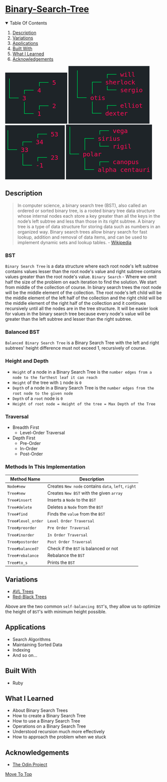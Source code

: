 
# [Binary-Search-Tree](https://www.theodinproject.com/paths/full-stack-ruby-on-rails/courses/ruby-programming/lessons/binary-search-trees)

<details open="open">
  <summary>Table Of Contents</summary>
  <ol>
    <li>
      <a href="#description">Description</a>
    </li>
    <li>
      <a href="#variations">Variations</a>
    </li>
    <li>
      <a href="#applications">Applications</a>
    </li>
    <li>
      <a href="#built-with">Built With</a>
    </li>
     <li>
      <a href="#what-i-learned">What I Learned</a>
    </li>
     <li>
      <a href="#acknowledgements">Acknowledgements</a>
    </li>
  </ol>
</details>

![Demo](./assets/demo.png)
![Demo](./assets/demo1.png)
![Demo](./assets/demo2.png)
![Demo](./assets/demo3.png)

## Description
>In computer science, a binary search tree (BST), also called an ordered or sorted binary tree, is a rooted binary tree data structure whose internal nodes each store a key greater than all the keys in the node’s left subtree and less than those in its right subtree. A binary tree is a type of data structure for storing data such as numbers in an organized way. Binary search trees allow binary search for fast lookup, addition and removal of data items, and can be used to implement dynamic sets and lookup tables. - [Wikipedia](https://en.wikipedia.org/wiki/Binary_search_tree)

### BST
`Binary Search Tree` is a data structure where each root node's left subtree contains values lesser than the root node's value and right subtree contains values greater than the root node's value. `Binary Search` - Where we omit half the size of the problem on each iteration to find the solution. We start from middle of the collection of course. In binary search trees the root node will be the middle element of the collection. The root node's left child will be the middle element of the left half of the collection and the right child will be the middle element of the right half of the collection and it continues recursively until all the nodes are in the tree structure. It will be easier look for values in the binary search tree because every node's value will be greater than the left subtree and lesser than the right subtree.

### Balanced BST
`Balanced Binary Search Tree` is a Binary Search Tree with the left and right subtrees' height difference must not exceed 1, recursively of course.

### Height and Depth
* `Height` of a node in a Binary Search Tree is the `number edges from a node to the farthest leaf it can reach`
* `Height` of the tree with `1` node is `0`
* `Depth` of a node in a Binary Search Tree is the `number edges from the root node to the given node`
* `Depth` of a `root` node is `0`
* `Height of root node = Height of the tree = Max Depth of the Tree`

### Traversal
* Breadth First
  * Level-Order Traversal
* Depth First
  * Pre-Order
  * In-Order
  * Post-Order

### Methods In This Implementation

Method Name  | Description
------------ | -------------
`Node#new` | Creates `New node` contains `data`, `left`, `right`
`Tree#new` | Creates `New BST` with the given `array`
`Tree#insert` | Inserts a `Node` to the `BST`
`Tree#delete` | Deletes a `Node` from the `BST`
`Tree#find` | Finds the `value` from the `BST`
`Tree#level_order` | `Level Order Traversal`
`Tree#preorder` | `Pre Order Traversal`
`Tree#inorder` | `In Order Traversal`
`Tree#postorder` | `Post Order Traversal`
`Tree#balanced?` | Check if the `BST` is balanced or not
`Tree#rebalance` | Rebalance the `BST`
`Tree#to_s` | Prints the `BST`

## Variations
* [AVL Trees](https://en.wikipedia.org/wiki/AVL_tree)
* [Red-Black Trees](https://en.wikipedia.org/wiki/Red%E2%80%93black_tree)

Above are the two common `self-balancing BST`'s, they allow us to optimize the height of `BST`'s with minimum height possible.

## Applications
* Search Algorithms
* Maintaining Sorted Data
* Indexing
* And so on...
  
## Built With
* Ruby

## What I Learned
* About Binary Search Trees
* How to create a Binary Search Tree
* How to use a Binary Search Tree
* Operations on a Binary Search Tree
* Understood recursion much more effectively
* How to approach the problem when we stuck
  
## Acknowledgements
* [The Odin Project](https://theodinproject.com)

[Move To Top](#binary-search-tree)

